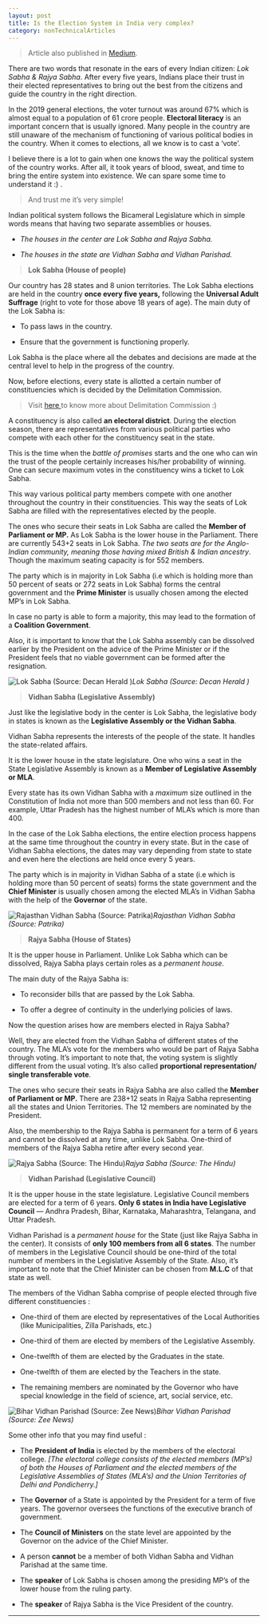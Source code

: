 ```yaml
---
layout: post 
title: Is the Election System in India very complex?
category: nonTechnicalArticles
---
```


> Article also published in [Medium](https://surajsv.medium.com/).

There are two words that resonate in the ears of every Indian citizen: *Lok Sabha & Rajya Sabha*. After every five years, Indians place their trust in their elected representatives to bring out the best from the citizens and guide the country in the right direction.

In the 2019 general elections, the voter turnout was around 67% which is almost equal to a population of 61 crore people. **Electoral literacy** is an important concern that is usually ignored. Many people in the country are still unaware of the mechanism of functioning of various political bodies in the country. When it comes to elections, all we know is to cast a ‘vote’.

I believe there is a lot to gain when one knows the way the political system of the country works. After all, it took years of blood, sweat, and time to bring the entire system into existence. We can spare some time to understand it :) .
> And trust me it’s very simple!

Indian political system follows the Bicameral Legislature which in simple words means that having two separate assemblies or houses.

* *The houses in the center are Lok Sabha and Rajya Sabha.*

* *The houses in the state are Vidhan Sabha and Vidhan Parishad.*
> **Lok Sabha (House of people)**

Our country has 28 states and 8 union territories. The Lok Sabha elections are held in the country **once every five years,** following the **Universal Adult Suffrage** (right to vote for those above 18 years of age). The main duty of the Lok Sabha is:

* To pass laws in the country.

* Ensure that the government is functioning properly.

Lok Sabha is the place where all the debates and decisions are made at the central level to help in the progress of the country.

Now, before elections, every state is allotted a certain number of constituencies which is decided by the Delimitation Commission.
> Visit [here ](https://medium.com/p/7e963230b5b4/edit)to know more about Delimitation Commission :)

A constituency is also called **an electoral district**. During the election season, there are representatives from various political parties who compete with each other for the constituency seat in the state.

This is the time when the *battle of promises* starts and the one who can win the trust of the people certainly increases his/her probability of winning. One can secure maximum votes in the constituency wins a ticket to Lok Sabha.

This way various political party members compete with one another throughout the country in their constituencies. This way the seats of Lok Sabha are filled with the representatives elected by the people.

The ones who secure their seats in Lok Sabha are called the **Member of Parliament or MP.** As Lok Sabha is the lower house in the Parliament. There are currently 543+2 seats in Lok Sabha. *The two seats are for the Anglo-Indian community, meaning those having mixed British & Indian ancestry*. Though the maximum seating capacity is for 552 members.

The party which is in majority in Lok Sabha (i.e which is holding more than 50 percent of seats or 272 seats in Lok Sabha) forms the central government and the **Prime Minister** is usually chosen among the elected MP’s in Lok Sabha.

In case no party is able to form a majority, this may lead to the formation of a **Coalition Government**.

Also, it is important to know that the Lok Sabha assembly can be dissolved earlier by the President on the advice of the Prime Minister or if the President feels that no viable government can be formed after the resignation.

![Lok Sabha (Source: Decan Herald )](https://cdn-images-1.medium.com/max/2400/1*mpwnepBwcw7HcD_gaiii5Q.jpeg)*Lok Sabha (Source: Decan Herald )*
> **Vidhan Sabha (Legislative Assembly)**

Just like the legislative body in the center is Lok Sabha, the legislative body in states is known as the **Legislative Assembly or the Vidhan Sabha**.

Vidhan Sabha represents the interests of the people of the state. It handles the state-related affairs.

It is the lower house in the state legislature. One who wins a seat in the State Legislative Assembly is known as a **Member of Legislative Assembly or MLA**.

Every state has its own Vidhan Sabha with a *maximum* size outlined in the Constitution of India not more than 500 members and not less than 60. For example, Uttar Pradesh has the highest number of MLA’s which is more than 400.

In the case of the Lok Sabha elections, the entire election process happens at the same time throughout the country in every state. But in the case of Vidhan Sabha elections, the dates may vary depending from state to state and even here the elections are held once every 5 years.

The party which is in majority in Vidhan Sabha of a state (i.e which is holding more than 50 percent of seats) forms the state government and the **Chief Minister** is usually chosen among the elected MLA’s in Vidhan Sabha with the help of the **Governor** of the state.

![Rajasthan Vidhan Sabha (Source: Patrika)](https://cdn-images-1.medium.com/max/2000/1*zZs3BtMActZ6zkM4qxq2QA.jpeg)*Rajasthan Vidhan Sabha (Source: Patrika)*
> **Rajya Sabha (House of States)**

It is the upper house in Parliament. Unlike Lok Sabha which can be dissolved, Rajya Sabha plays certain roles as a *permanent house*.

The main duty of the Rajya Sabha is:

* To reconsider bills that are passed by the Lok Sabha.

* To offer a degree of continuity in the underlying policies of laws.

Now the question arises how are members elected in Rajya Sabha?

Well, they are elected from the Vidhan Sabha of different states of the country. The MLA’s vote for the members who would be part of Rajya Sabha through voting. It’s important to note that, the voting system is slightly different from the usual voting. It’s also called **proportional representation/ single transferable vote**.

The ones who secure their seats in Rajya Sabha are also called the **Member of Parliament or MP.** There are 238+12 seats in Rajya Sabha representing all the states and Union Territories. The 12 members are nominated by the President.

Also, the membership to the Rajya Sabha is permanent for a term of 6 years and cannot be dissolved at any time, unlike Lok Sabha. One-third of members of the Rajya Sabha retire after every second year.

![Rajya Sabha (Source: The Hindu)](https://cdn-images-1.medium.com/max/2400/1*GTPePwax7zCY_85mDCd6Dw.jpeg)*Rajya Sabha (Source: The Hindu)*
> **Vidhan Parishad (Legislative Council)**

It is the upper house in the state legislature. Legislative Council members are elected for a term of 6 years. **Only 6 states in India have Legislative Council** — Andhra Pradesh, Bihar, Karnataka, Maharashtra, Telangana, and Uttar Pradesh.

Vidhan Parishad is a *permanent house* for the State (just like Rajya Sabha in the center). It consists of **only 100 members from all 6 states**. The number of members in the Legislative Council should be one-third of the total number of members in the Legislative Assembly of the State. Also, it’s important to note that the Chief Minister can be chosen from **M.L.C** of that state as well.

The members of the Vidhan Sabha comprise of people elected through five different constituencies :

* One-third of them are elected by representatives of the Local Authorities (like Municipalities, Zilla Parishads, etc.)

* One-third of them are elected by members of the Legislative Assembly.

* One-twelfth of them are elected by the Graduates in the state.

* One-twelfth of them are elected by the Teachers in the state.

* The remaining members are nominated by the Governor who have special knowledge in the field of science, art, social service, etc.

![Bihar Vidhan Parishad (Source: Zee News)](https://cdn-images-1.medium.com/max/2582/1*LSjzimPswcTFBnUhXjDDIA.jpeg)*Bihar Vidhan Parishad (Source: Zee News)*

Some other info that you may find useful :

* The **President of India** is elected by the members of the electoral college. *[The electoral college consists of the elected members (MP’s) of both the Houses of Parliament and the elected members of the Legislative Assemblies of States (MLA’s) and the Union Territories of Delhi and Pondicherry.]*

* The **Governor** of a State is appointed by the President for a term of five years. The governor oversees the functions of the executive branch of government.

* The **Council of Ministers** on the state level are appointed by the Governor on the advice of the Chief Minister.

* A person **cannot** be a member of both Vidhan Sabha and Vidhan Parishad at the same time.

* The **speaker** of Lok Sabha is chosen among the presiding MP’s of the lower house from the ruling party.

* The **speaker** of Rajya Sabha is the Vice President of the country.

----------------
